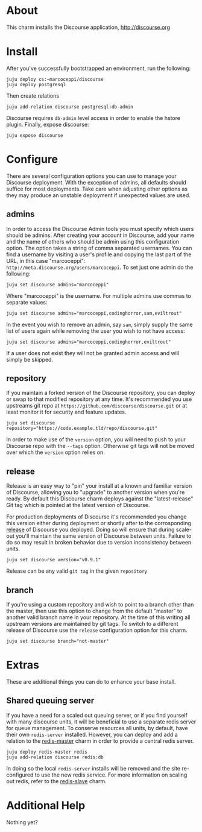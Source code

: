 # About

This charm installs the Discourse application, http://discourse.org

# Install

After you've successfully bootstrapped an environment, run the following:

    juju deploy cs:~marcoceppi/discourse
    juju deploy postgresql

Then create relations

    juju add-relation discourse postgresql:db-admin

Discourse requires `db-admin` level access in order to enable the hstore
plugin. Finally, expose discourse:

    juju expose discourse

# Configure

There are several configuration options you can use to manage your Discourse
deployment. With the exception of admins, all defaults should suffice for most
deployments. Take care when adjusting other options as they may produce an
unstable deployment if unexpected values are used.

## admins

In order to access the Discourse Admin tools you must specify which users
should be admins. After creating your account in Discourse, add your name and
the name of others who should be admin using this configuration option. The
option takes a string of comma separated usernames. You can find a username by
visiting a user's profile and copying the last part of the URL, in this case
"marcoceppi": `http://meta.discourse.org/users/marcoceppi`. To set just one
admin do the following:

    juju set discourse admins="marcoceppi"

Where "marcoceppi" is the username. For multiple admins use commas to
separate values:

    juju set discourse admins="marcoceppi,codinghorror,sam,eviltrout"

In the event you wish to remove an admin, say `sam`, simply supply the
same list of users again while removing the user you wish to not have access:

    juju set discourse admins="marcoceppi,codinghorror,eviltrout"

If a user does not exist they will not be granted admin access and will
simply be skipped.

## repository

If you maintain a forked version of the Discourse repository, you can deploy or
swap to that modified repository at any time. It's recommended you use upstreams
git repo at `https://github.com/discourse/discourse.git` or at least monitor it
for security and feature updates.

    juju set discourse repository="https://code.example.tld/repo/discourse.git"

In order to make use of the `version` option, you will need to push to your
Discourse repo with the `--tags` option. Otherwise git tags will not be moved
over which the `version` option relies on.

## release

Release is an easy way to "pin" your install at a known and familiar version of
Discourse, allowing you to "upgrade" to another version when you're ready. By
default this Discourse charm deploys against the "latest-release" Git tag which
is pointed at the latest version of Discourse.

For production deployments of Discourse it's recommended you change this version
either during deployment or shortly after to the corrosponding [release](https://github.com/discourse/discourse/tags)
of Discourse you deployed. Doing so will ensure that during scale-out you'll
maintain the same version of Discourse between units. Failure to do so may
result in broken behavior due to version inconsistency between units.

    juju set discourse version="v0.9.1"

Release can be any valid `git tag` in the given `repository`

## branch

If you're using a custom repository and wish to point to a branch other than
the master, then use this option to change from the default "master" to another
valid branch name in your repository. At the time of this writing all upstream
versions are maintained by git tags. To switch to a different release of Discourse
use the `release` configuration option for this charm.

    juju set discourse branch="not-master"

# Extras

These are additional things you can do to enhance your base install.

## Shared queuing server

If you have a need for a scaled out queuing server, or if you find yourself
with many discourse units, it will be beneficial to use a separate redis
server for queue management. To conserve resources all units, by default,
have their own `redis-server` installed. However, you can deploy and add
a relation to the [redis-master](http://jujucharms.com/charms/precise/redis-master)
charm in order to provide a central redis server.

    juju deploy redis-master redis
    juju add-relation discourse redis:db

In doing so the local `redis-server` installs will be removed and the site
re-configured to use the new redis service. For more information on scaling
out redis, refer to the [redis-slave](http://jujucharms.com/charms/precise/redis-slave)
charm.

# Additional Help

Nothing yet?
